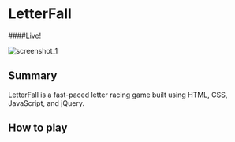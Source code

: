 # LetterFall

####[Live!][live]

![screenshot_1]

## Summary

LetterFall is a fast-paced letter racing game built using HTML, CSS, JavaScript,
and jQuery.

## How to play

[live]: http://www.florantedelacruz.com/LetterFall
[screenshot_1]: http://www.florantedelacruz.com/LetterFall/images/LetterFall.png
